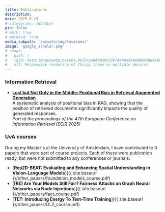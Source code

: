 ```yaml
---
title: Publications
description: 
date: 2025-6-29
# categories: [WooGLe]
pin: false
# math: true
# mermaid: true
media_subpath: '/assets/img/favicons/'
image: 'google_scholar.png'
# image:
#   path: /
#   lqip: data:image/webp;base64,UklGRpoAAABXRUJQVlA4WAoAAAAQAAAADwAABwAAQUxQSDIAAAARL0AmbZurmr57yyIiqE8oiG0bejIYEQTgqiDA9vqnsUSI6H+oAERp2HZ65qP/VIAWAFZQOCBCAAAA8AEAnQEqEAAIAAVAfCWkAALp8sF8rgRgAP7o9FDvMCkMde9PK7euH5M1m6VWoDXf2FkP3BqV0ZYbO6NA/VFIAAAA
#   alt: Responsive rendering of Chirpy theme on multiple devices.
---
```


### Information Retrieval
- [**Lost but Not Only in the Middle: Positional Bias in Retrieval Augmented Generation**](https://link.springer.com/chapter/10.1007/978-3-031-88708-6_16) \
  A systematic analysis of positional bias in RAG, showing that the position of retrieved documents significantly impacts the quality of generated responses. \
  *Part of the proceedings of the 47th European Conference on Information Retrieval (ECIR 2025)*


### UvA courses
During my Master's at the University of Amsterdam, I have contributed to 3 papers that were part of course projects. Each of these were publication ready, but were not submitted to any conferences or journals.
- [**Rep2D-BEAT: Evaluating and Enhancing Spatial Understanding in
Vision-Language Models**]({{ site.baseurl }}/other_papers/foundation_models_course.pdf)
- [**[RE] Are Your Models Still Fair? Fairness Attacks on Graph
Neural Networks via Node Injections**]({{ site.baseurl }}/other_papers/fact_course.pdf)
- [**TET: Introducing Energy To Test-Time Training**]({{ site.baseurl }}/other_papers/DL2_course.pdf)